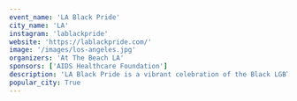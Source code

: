 ```yaml
---
event_name: 'LA Black Pride'
city_name: 'LA'
instagram: 'lablackpride'
website: 'https://lablackpride.com/'
image: '/images/los-angeles.jpg'
organizers: 'At The Beach LA'
sponsors: ['AIDS Healthcare Foundation']
description: 'LA Black Pride is a vibrant celebration of the Black LGBTQ+ community in Los Angeles, featuring cultural events and community engagement.'
popular_city: True
---
```

